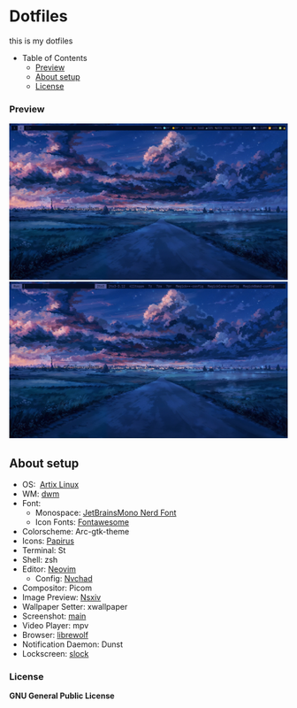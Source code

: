 # Dotfiles

this is my dotfiles

- Table of Contents
  - [Preview](#Preview)
  - [About setup](#About-setup)
  - [License](#License)

### Preview

![dwm](https://github.com/lutheran736/dotfiles/blob/master/dwm.png?raw=true)
![dmenu](https://github.com/lutheran736/dotfiles/blob/master/dmenu.png?raw=true)

## About setup

- OS:  [Artix Linux](https://wiki.artixlinux.org)
- WM: [dwm](https://github.com/SweetMask4/sweetdwm)
- Font:
  - Monospace: [JetBrainsMono Nerd Font](https://www.nerdfonts.com/font-downloads)
  - Icon Fonts: [Fontawesome](https://github.com/FortAwesome/Font-Awesome)
- Colorscheme: Arc-gtk-theme
- Icons: [Papirus](https://github.com/PapirusDevelopmentTeam/papirus-icon-theme)
- Terminal: St
- Shell: zsh
- Editor: [Neovim](https://neovim.io/)
    - Config: [Nvchad](https://nvchad.github.io/)
- Compositor: Picom
- Image Preview: [Nsxiv](https://nsxiv.codeberg.page/)
- Wallpaper Setter: xwallpaper
- Screenshot: [main](https://github.com/naelstrof/maim)
- Video Player: mpv
- Browser: [librewolf](https://librewolf.net/)
- Notification Daemon: Dunst
- Lockscreen: [slock](https://tools.suckless.org/slock/)

### License

**GNU General Public License**
